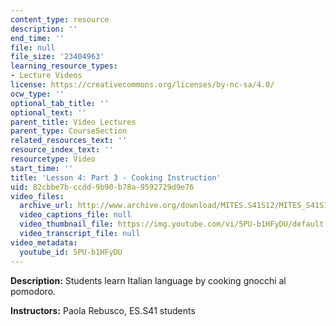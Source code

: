 ```yaml
---
content_type: resource
description: ''
end_time: ''
file: null
file_size: '23404963'
learning_resource_types:
- Lecture Videos
license: https://creativecommons.org/licenses/by-nc-sa/4.0/
ocw_type: ''
optional_tab_title: ''
optional_text: ''
parent_title: Video Lectures
parent_type: CourseSection
related_resources_text: ''
resource_index_text: ''
resourcetype: Video
start_time: ''
title: 'Lesson 4: Part 3 - Cooking Instruction'
uid: 82cbbe7b-ccdd-9b90-b78a-9592729d9e76
video_files:
  archive_url: http://www.archive.org/download/MITES.S41S12/MITES_S41S12_Lesson4_Part3_300k.mp4
  video_captions_file: null
  video_thumbnail_file: https://img.youtube.com/vi/5PU-b1HFyDU/default.jpg
  video_transcript_file: null
video_metadata:
  youtube_id: 5PU-b1HFyDU
---
```


**Description:** Students learn Italian language by cooking gnocchi al pomodoro.

**Instructors:** Paola Rebusco, ES.S41 students

